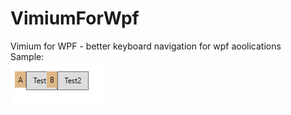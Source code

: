 # VimiumForWpf
Vimium for WPF - better keyboard navigation for wpf aoolications  
Sample:  
![sample](sample.png)
